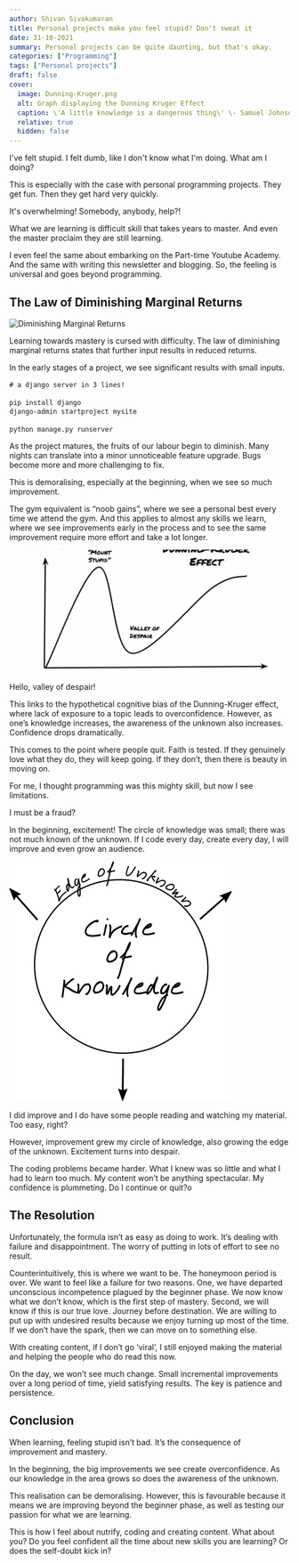 ```yaml
---
author: Shivan Sivakumaran
title: Personal projects make you feel stupid? Don't sweat it
date: 31-10-2021
summary: Personal projects can be quite daunting, but that's okay.
categories: ["Programming"]
tags: ["Personal projects"]
draft: false
cover:
  image: Dunning-Kruger.png
  alt: Graph displaying the Dunning Kruger Effect
  caption: \'A little knowledge is a dangerous thing\' \- Samuel Johnson
  relative: true
  hidden: false
---
```

I've felt stupid. I felt dumb, like I don't know what I'm doing. What am I doing?

This is especially with the case with personal programming projects. They get fun. Then they get hard very quickly.

It's overwhelming! Somebody, anybody, help?!

What we are learning is difficult skill that takes years to master. And even the master proclaim they are still learning.

I even feel the same about embarking on the Part-time Youtube Academy. And the same with writing this newsletter and blogging. So, the feeling is universal and goes beyond programming.

## The Law of Diminishing Marginal Returns

![Diminishing Marginal Returns](Diminishing_Marginal_Returns)

Learning towards mastery is cursed with difficulty. The law of diminishing marginal returns states that further input results in reduced returns.

In the early stages of a project, we see significant results with small inputs.

```shell
# a django server in 3 lines!

pip install django
django-admin startproject mysite

python manage.py runserver
```

As the project matures, the fruits of our labour begin to diminish. Many nights can translate into a minor unnoticeable feature upgrade. Bugs become more and more challenging to fix.

This is demoralising, especially at the beginning, when we see so much improvement.

The gym equivalent is “noob gains”, where we see a personal best every time we attend the gym. And this applies to almost any skills we learn, where we see improvements early in the process and to see the same improvement require more effort and take a lot longer.

![Dunning Kruger Effect](Dunning-Kruger.png)

Hello, valley of despair!

This links to the hypothetical cognitive bias of the Dunning-Kruger effect, where lack of exposure to a topic leads to overconfidence. However, as one’s knowledge increases, the awareness of the unknown also increases. Confidence drops dramatically.

This comes to the point where people quit. Faith is tested. If they genuinely love what they do, they will keep going. If they don’t, then there is beauty in moving on.

For me, I thought programming was this mighty skill, but now I see limitations.

I must be a fraud?

In the beginning, excitement! The circle of knowledge was small; there was not much known of the unknown. If I code every day, create every day, I will improve and even grow an audience.

![Circle of Knowledge](Knowledge_Circle.png)

I did improve and I do have some people reading and watching my material. Too easy, right?

However, improvement grew my circle of knowledge, also growing the edge of the unknown. Excitement turns into despair.

The coding problems became harder. What I knew was so little and what I had to learn too much. My content won’t be anything spectacular. My confidence is plummeting. Do I continue or quit?o

## The Resolution

Unfortunately, the formula isn’t as easy as doing to work. It’s dealing with failure and disappointment. The worry of putting in lots of effort to see no result.

Counterintuitively, this is where we want to be. The honeymoon period is over. We want to feel like a failure for two reasons. One, we have departed unconscious incompetence plagued by the beginner phase. We now know what we don’t know, which is the first step of mastery. Second, we will know if this is our true love. Journey before destination. We are willing to put up with undesired results because we enjoy turning up most of the time. If we don’t have the spark, then we can move on to something else.

With creating content, if I don’t go ‘viral’, I still enjoyed making the material and helping the people who do read this now.

On the day, we won’t see much change. Small incremental improvements over a long period of time, yield satisfying results. The key is patience and persistence.

## Conclusion

When learning, feeling stupid isn’t bad. It’s the consequence of improvement and mastery.

In the beginning, the big improvements we see create overconfidence. As our knowledge in the area grows so does the awareness of the unknown.

This realisation can be demoralising. However, this is favourable because it means we are improving beyond the beginner phase, as well as testing our passion for what we are learning.

This is how I feel about nutrify, coding and creating content. What about you? Do you feel confident all the time about new skills you are learning? Or does the self-doubt kick in?
